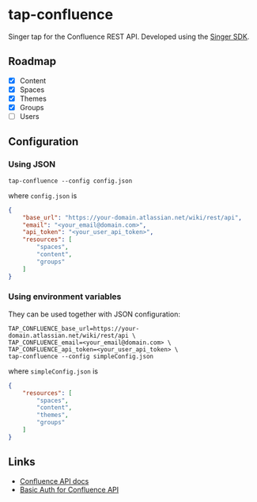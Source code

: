 # tap-confluence

Singer tap for the Confluence REST API. Developed using the [Singer SDK][sdk].

## Roadmap

- [x] Content
- [x] Spaces
- [x] Themes
- [x] Groups
- [ ] Users

## Configuration

### Using JSON

```shell
tap-confluence --config config.json
```

where `config.json` is

```json
{
    "base_url": "https://your-domain.atlassian.net/wiki/rest/api",
    "email": "<your_email@domain.com>",
    "api_token": "<your_user_api_token>",
    "resources": [
        "spaces",
        "content",
        "groups"
    ]
}
```

### Using environment variables

They can be used together with JSON configuration:

```shell
TAP_CONFLUENCE_base_url=https://your-domain.atlassian.net/wiki/rest/api \
TAP_CONFLUENCE_email=<your_email@domain.com> \
TAP_CONFLUENCE_api_token=<your_user_api_token> \
tap-confluence --config simpleConfig.json
```

where `simpleConfig.json` is

```json
{
    "resources": [
        "spaces",
        "content",
        "themes",
        "groups"
    ]
}
```

## Links

- [Confluence API docs][confluence-docs]
- [Basic Auth for Confluence API][confluence-basic-auth]

[sdk]: https://gitlab.com/meltano/singer-sdk/
[confluence-docs]: https://developer.atlassian.com/cloud/confluence/rest/intro/
[confluence-basic-auth]: https://developer.atlassian.com/cloud/confluence/basic-auth-for-rest-apis/
